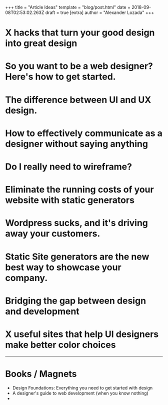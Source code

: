 +++
title = "Article Ideas"
template = "blog/post.html"
date = 2018-09-08T02:53:02.263Z
draft = true
[extra]
author = "Alexander Lozada"
+++
# X hacks that turn your good design into great design

# So you want to be a web designer? Here's how to get started.

# The difference between UI and UX design.

# How to effectively communicate as a designer without saying anything

# Do I really need to wireframe?

# Eliminate the running costs of your website with static generators

# Wordpress sucks, and it's driving away your customers.

# Static Site generators are the new best way to showcase your company.

# Bridging the gap between design and development

# X useful sites that help UI designers make better color choices

---

# Books / Magnets

- Design Foundations: Everything you need to get started with design
- A designer's guide to web development (when you know nothing)
-
